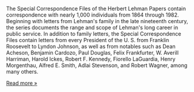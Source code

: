 The Special Correspondence Files of the Herbert Lehman Papers contain correspondence with nearly 1,000 individuals from 1864 through 1982. Beginning with letters from Lehman's family in the late nineteenth century, the series documents the range and scope of Lehman's long career in public service. In addition to family letters, the Special Correspondence Files contain letters from every President of the U. S. from Franklin Roosevelt to Lyndon Johnson, as well as from notables such as Dean Acheson, Benjamin Cardozo, Paul Douglas, Felix Frankfurter, W. Averill Harriman, Harold Ickes, Robert F. Kennedy, Fiorello LaGuardia, Henry Morgenthau, Alfred E. Smith, Adlai Stevenson, and Robert Wagner, among many others.

[Read more »](/lehman/about)